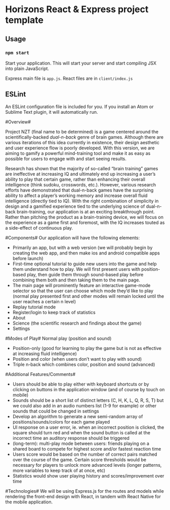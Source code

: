 # Horizons React &amp; Express project template

## Usage

### `npm start`

Start your application. This will start your server and start compiling JSX into
plain JavaScript.

Express main file is `app.js`.  React files are in `client/index.js`

## ESLint

An ESLint configuration file is included for you. If you install an Atom
or Sublime Text plugin, it will automatically run.

#Overview#

Project NZT (final name to be determined) is a game centered around the scientifically-backed *dual-n-back* genre of brain games. Although there are various iterations of this idea currently in existence, their design aesthetic and user experience flow is poorly developed. With this version, we are aiming to gamify a powerful mind-training tool and make it as easy as possible for users to engage with and start seeing results.

Research has shown that the majority of so-called “brain training” games are ineffective at increasing IQ and ultimately end up increasing a user’s ability to play that certain game, rather than enhancing their overall intelligence (think sudoku, crosswords, etc.). However, various research efforts have demonstrated that dual-n-back games have the surprising ability to affect a player’s working memory and increase overall fluid intelligence (directly tied to IQ). With the right combination of simplicity in design and a gamified experience tied to the underlying science of dual-n-back brain-training, our application is at an exciting breakthrough point. Rather than pitching the product as a brain-training device, we will focus on the experience as a game first and foremost, with the IQ increases touted as a side-effect of continuous play.

#Components#
Our application will have the following elements:
* Primarily an app, but with a web version (we will probably begin by creating the web app, and then make ios and android compatible apps before launch)
* First-time optional tutorial to guide new users into the game and help them understand how to play. We will first present users with position-based play, then guide them through sound-based play before combining them both and then taking them to the main page.
* The main page will prominently feature an interactive game-mode selector so that the user can choose which mode they’d like to play (normal play presented first and other modes will remain locked until the user reaches a certain n level)
* Replay tutorial mode
* Register/login to keep track of statistics
* About
* Science (the scientific research and findings about the game)
* Settings


#Modes of Play#
Normal play (position and sound)
* Position-only (good for learning to play the game but is not as effective at increasing fluid intelligence)
* Position and color (when users don’t want to play with sound)
* Triple n-back which combines color, position and sound (advanced)

#Additional Features/Comments#
* Users should be able to play either with keyboard shortcuts or by clicking on buttons in the application window (and of course by touch on mobile)
* Sounds should be a short list of distinct letters (C, H, K, L, Q, R, S, T) but we could also add in an audio numbers list (1-9 for example) or other sounds that could be changed in settings
* Develop an algorithm to generate a new semi-random array of positions/sounds/colors for each game played
* UI response on a user error, ie. when an incorrect position is clicked, the square should turn red and when the sound button is called at the incorrect time an auditory response should be triggered
* (long-term): multi-play mode between users: friends playing on a shared board to compete for highest score and/or fastest reaction time
* Users score would be based on the number of correct pairs matched over the course of the game. Certain score thresholds would be necessary for players to unlock more advanced levels (longer patterns, more variables to keep track of at once, etc)
* Statistics would show user playing history and scores/improvement over time

#Technologies#
We will be using Express.js for the routes and models while rendering the front-end design with React, in tandem with React Native for the mobile application.
